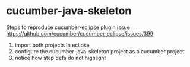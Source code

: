 # cucumber-java-skeleton
Steps to reproduce cucumber-eclipse plugin issue https://github.com/cucumber/cucumber-eclipse/issues/399
1) import both projects in eclipse
2) configure the cucumber-java-skeleton project as a cucumber project
3) notice how step defs do not highlight

